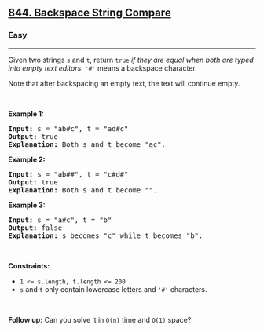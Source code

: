 <h2><a href="https://leetcode.com/problems/backspace-string-compare/">844. Backspace String Compare</a></h2><h3>Easy</h3><hr><div><p class="extension-adhd-reader-p"><span class="extension-adhd-reader-wrapper"><span class="extension-adhd-reader-container"><span class="extension-adhd-reader-boldify">G</span>iven</span> <span class="extension-adhd-reader-container"><span class="extension-adhd-reader-boldify">t</span>wo</span> <span class="extension-adhd-reader-container"><span class="extension-adhd-reader-boldify">st</span>rings</span> </span><code>s</code><span class="extension-adhd-reader-wrapper"> <span class="extension-adhd-reader-container"><span class="extension-adhd-reader-boldify">a</span>nd</span> </span><code>t</code><span class="extension-adhd-reader-wrapper">, <span class="extension-adhd-reader-container"><span class="extension-adhd-reader-boldify">re</span>turn</span> </span><code><span class="extension-adhd-reader-wrapper"><span class="extension-adhd-reader-container"><span class="extension-adhd-reader-boldify">t</span>rue</span></span></code> <em><span class="extension-adhd-reader-wrapper">if <span class="extension-adhd-reader-container"><span class="extension-adhd-reader-boldify">t</span>hey</span> <span class="extension-adhd-reader-container"><span class="extension-adhd-reader-boldify">a</span>re</span> <span class="extension-adhd-reader-container"><span class="extension-adhd-reader-boldify">e</span>qual</span> <span class="extension-adhd-reader-container"><span class="extension-adhd-reader-boldify">w</span>hen</span> <span class="extension-adhd-reader-container"><span class="extension-adhd-reader-boldify">b</span>oth</span> <span class="extension-adhd-reader-container"><span class="extension-adhd-reader-boldify">a</span>re</span> <span class="extension-adhd-reader-container"><span class="extension-adhd-reader-boldify">t</span>yped</span> <span class="extension-adhd-reader-container"><span class="extension-adhd-reader-boldify">i</span>nto</span> <span class="extension-adhd-reader-container"><span class="extension-adhd-reader-boldify">e</span>mpty</span> <span class="extension-adhd-reader-container"><span class="extension-adhd-reader-boldify">t</span>ext</span> <span class="extension-adhd-reader-container"><span class="extension-adhd-reader-boldify">ed</span>itors</span></span></em>. <code><span class="extension-adhd-reader-wrapper"><span class="extension-adhd-reader-container"><span class="extension-adhd-reader-boldify">'</span>#'</span></span></code><span class="extension-adhd-reader-wrapper"> <span class="extension-adhd-reader-container"><span class="extension-adhd-reader-boldify">m</span>eans</span> a <span class="extension-adhd-reader-container"><span class="extension-adhd-reader-boldify">bac</span>kspace</span> <span class="extension-adhd-reader-container"><span class="extension-adhd-reader-boldify">cha</span>racter.</span></span></p>

<p class="extension-adhd-reader-p"><span class="extension-adhd-reader-wrapper"><span class="extension-adhd-reader-container"><span class="extension-adhd-reader-boldify">N</span>ote</span> <span class="extension-adhd-reader-container"><span class="extension-adhd-reader-boldify">t</span>hat</span> <span class="extension-adhd-reader-container"><span class="extension-adhd-reader-boldify">a</span>fter</span> <span class="extension-adhd-reader-container"><span class="extension-adhd-reader-boldify">bac</span>kspacing</span> an <span class="extension-adhd-reader-container"><span class="extension-adhd-reader-boldify">e</span>mpty</span> <span class="extension-adhd-reader-container"><span class="extension-adhd-reader-boldify">t</span>ext,</span> <span class="extension-adhd-reader-container"><span class="extension-adhd-reader-boldify">t</span>he</span> <span class="extension-adhd-reader-container"><span class="extension-adhd-reader-boldify">t</span>ext</span> <span class="extension-adhd-reader-container"><span class="extension-adhd-reader-boldify">w</span>ill</span> <span class="extension-adhd-reader-container"><span class="extension-adhd-reader-boldify">co</span>ntinue</span> <span class="extension-adhd-reader-container"><span class="extension-adhd-reader-boldify">em</span>pty.</span></span></p>

<p class="extension-adhd-reader-p">&nbsp;</p>
<p class="extension-adhd-reader-p"><strong class="example"><span class="extension-adhd-reader-wrapper"><span class="extension-adhd-reader-container"><span class="extension-adhd-reader-boldify">Ex</span>ample</span> 1:</span></strong></p>

<pre><strong>Input:</strong> s = "ab#c", t = "ad#c"
<strong>Output:</strong> true
<strong>Explanation:</strong> Both s and t become "ac".
</pre>

<p class="extension-adhd-reader-p"><strong class="example"><span class="extension-adhd-reader-wrapper"><span class="extension-adhd-reader-container"><span class="extension-adhd-reader-boldify">Ex</span>ample</span> 2:</span></strong></p>

<pre><strong>Input:</strong> s = "ab##", t = "c#d#"
<strong>Output:</strong> true
<strong>Explanation:</strong> Both s and t become "".
</pre>

<p class="extension-adhd-reader-p"><strong class="example"><span class="extension-adhd-reader-wrapper"><span class="extension-adhd-reader-container"><span class="extension-adhd-reader-boldify">Ex</span>ample</span> 3:</span></strong></p>

<pre><strong>Input:</strong> s = "a#c", t = "b"
<strong>Output:</strong> false
<strong>Explanation:</strong> s becomes "c" while t becomes "b".
</pre>

<p class="extension-adhd-reader-p">&nbsp;</p>
<p class="extension-adhd-reader-p"><strong><span class="extension-adhd-reader-wrapper"><span class="extension-adhd-reader-container"><span class="extension-adhd-reader-boldify">Cons</span>traints:</span></span></strong></p>

<ul>
	<li><code><span>1 &lt;= s.length, t.length &lt;= 200</span></code></li>
	<li><span><code>s</code> and <code>t</code> only contain lowercase letters and <code>'#'</code> characters.</span></li>
</ul>

<p class="extension-adhd-reader-p">&nbsp;</p>
<p class="extension-adhd-reader-p"><strong><span class="extension-adhd-reader-wrapper"><span class="extension-adhd-reader-container"><span class="extension-adhd-reader-boldify">Fo</span>llow</span> <span class="extension-adhd-reader-container"><span class="extension-adhd-reader-boldify">u</span>p:</span></span></strong><span class="extension-adhd-reader-wrapper"> <span class="extension-adhd-reader-container"><span class="extension-adhd-reader-boldify">C</span>an</span> <span class="extension-adhd-reader-container"><span class="extension-adhd-reader-boldify">y</span>ou</span> <span class="extension-adhd-reader-container"><span class="extension-adhd-reader-boldify">s</span>olve</span> it in </span><code><span class="extension-adhd-reader-wrapper"><span class="extension-adhd-reader-container"><span class="extension-adhd-reader-boldify">O</span>(n)</span></span></code><span class="extension-adhd-reader-wrapper"> <span class="extension-adhd-reader-container"><span class="extension-adhd-reader-boldify">t</span>ime</span> <span class="extension-adhd-reader-container"><span class="extension-adhd-reader-boldify">a</span>nd</span> </span><code><span class="extension-adhd-reader-wrapper"><span class="extension-adhd-reader-container"><span class="extension-adhd-reader-boldify">O</span>(1)</span></span></code><span class="extension-adhd-reader-wrapper"> <span class="extension-adhd-reader-container"><span class="extension-adhd-reader-boldify">sp</span>ace?</span></span></p>
</div>